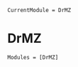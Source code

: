 ```@meta
CurrentModule = DrMZ
```

# DrMZ

<!-- ```@contents
``` -->

```@autodocs
Modules = [DrMZ]
```

<!-- ```@index
``` -->